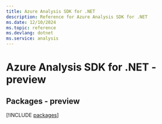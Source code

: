 ```yaml
---
title: Azure Analysis SDK for .NET
description: Reference for Azure Analysis SDK for .NET
ms.date: 12/10/2024
ms.topic: reference
ms.devlang: dotnet
ms.service: analysis
---
```

# Azure Analysis SDK for .NET - preview
## Packages - preview
[!INCLUDE [packages](analysis-index.md)]
